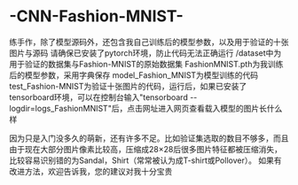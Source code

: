 # -CNN-Fashion-MNIST-
练手作，除了模型源码外，还包含我自己训练后的模型参数，以及用于验证的十张图片与源码
请确保已安装了pytorch环境，防止代码无法正确运行
/dataset中为用于验证的数据集与Fashion-MNIST的原始数据集
FashionMNIST.pth为我训练后的模型参数，采用字典保存
model_Fashion_MNIST为模型训练的代码
test_Fashion-MNIST为验证十张图片的代码，运行后，如果已安装了tensorboard环境，可以在控制台输入"tensorboard --logdir=logs_FashionMNIST"后，点击网址进入网页查看载入模型的图片长什么样

因为只是入门没多久的萌新，还有许多不足。比如验证集选取的数目不够多，而且由于现在大部分图片像素比较高，压缩成28×28后很多图片特征都被压缩消失，比较容易识别错的为Sandal，Shirt（常常被认为成T-shirt或Pollover）。
如果有改进方法，欢迎告诉我，您的建议对我十分宝贵
